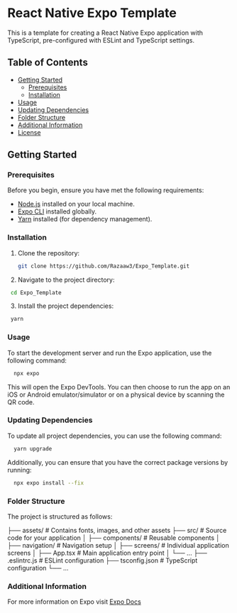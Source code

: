 # React Native Expo Template

This is a template for creating a React Native Expo application with TypeScript, pre-configured with ESLint and TypeScript settings.


## Table of Contents
- [Getting Started](#getting-started)
  - [Prerequisites](#prerequisites)
  - [Installation](#installation)
- [Usage](#usage)
- [Updating Dependencies](#updating-dependencies)
- [Folder Structure](#folder-structure)
- [Additional Information](#additional-information)
- [License](#license)

## Getting Started

### Prerequisites

Before you begin, ensure you have met the following requirements:

- [Node.js](https://nodejs.org/) installed on your local machine.
- [Expo CLI](https://docs.expo.dev/get-started/installation/) installed globally.
- [Yarn](https://yarnpkg.com/getting-started/install) installed (for dependency management).

### Installation

1. Clone the repository:

   ```bash
   git clone https://github.com/Razaaw3/Expo_Template.git
   ```
2. Navigate to the project directory:
   
  ```bash
   cd Expo_Template
  ```
3. Install the project dependencies:
  ```bash
   yarn
  ```
### Usage
To start the development server and run the Expo application, use the following command:
 ```bash
   npx expo
 ```
This will open the Expo DevTools. You can then choose to run the app on an iOS or Android emulator/simulator or on a physical device by scanning the QR code.

### Updating Dependencies
To update all project dependencies, you can use the following command:
 ```bash
   yarn upgrade
 ```
Additionally, you can ensure that you have the correct package versions by running:
 ```bash
   npx expo install --fix
 ```
### Folder Structure
The project is structured as follows:

├── assets/              # Contains fonts, images, and other assets
├── src/                 # Source code for your application
│   ├── components/      # Reusable components
│   ├── navigation/      # Navigation setup
│   ├── screens/         # Individual application screens
│   ├── App.tsx          # Main application entry point
│   └── ...
├── .eslintrc.js         # ESLint configuration
├── tsconfig.json         # TypeScript configuration
└── ...

### Additional Information
For more information on Expo visit [Expo Docs](https://docs.expo.dev/)
